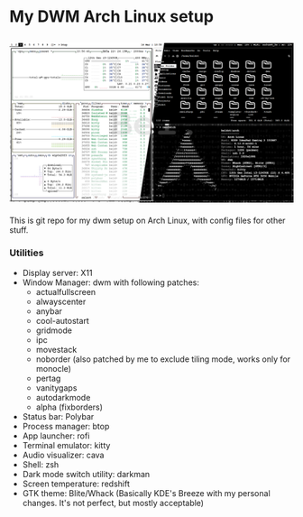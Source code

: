 # My DWM Arch Linux setup
![screenshot](dwm-dots.png)
---
This is git repo for my dwm setup on Arch Linux, with config files for other stuff.

### Utilities
- Display server: X11
- Window Manager: dwm with following patches:
    - actualfullscreen
    - alwayscenter
    - anybar
    - cool-autostart
    - gridmode
    - ipc
    - movestack
    - noborder (also patched by me to exclude tiling mode, works only for monocle)
    - pertag
    - vanitygaps
    - autodarkmode
    - alpha (fixborders)
- Status bar: Polybar
- Process manager: btop
- App launcher: rofi
- Terminal emulator: kitty
- Audio visualizer: cava
- Shell: zsh
- Dark mode switch utility: darkman
- Screen temperature: redshift
- GTK theme: Blite/Whack (Basically KDE's Breeze with my personal changes. It's not perfect, but mostly acceptable)

